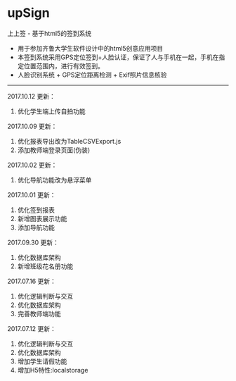 # upSign

上上签 - 基于html5的签到系统
 - 用于参加齐鲁大学生软件设计中的html5创意应用项目
 - 本签到系统采用GPS定位签到+人脸认证，保证了人与手机在一起，手机在指定位置范围内，进行有效签到。
 - 人脸识别系统 + GPS定位距离检测 + Exif照片信息核验

---
2017.10.12 更新：

 1. 优化学生端上传自拍功能

2017.10.09 更新：

 1. 优化报表导出改为TableCSVExport.js
 2. 添加教师端登录页面(伪装)

2017.10.02 更新：

 1. 优化导航功能改为悬浮菜单

2017.10.01 更新：

 1. 优化签到报表
 2. 新增图表展示功能
 3. 添加导航功能

2017.09.30 更新：

 1. 优化数据库架构
 2. 新增班级花名册功能

2017.07.16 更新：

 1. 优化逻辑判断与交互
 2. 优化数据库架构
 3. 完善教师端功能

2017.07.12 更新：

 1. 优化逻辑判断与交互
 2. 优化数据库架构
 3. 增加学生请假功能
 4. 增加H5特性:localstorage
